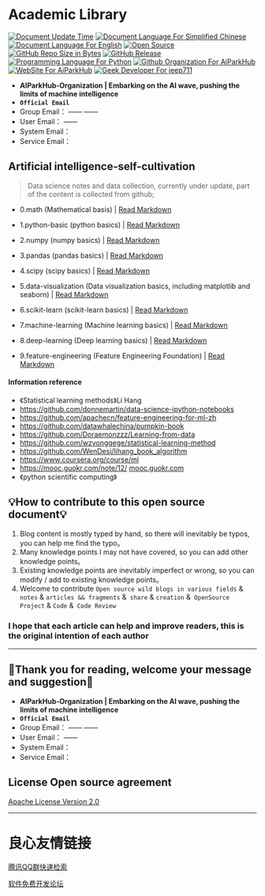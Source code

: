 # Academic Library
 

[![Document Update Time](https://img.shields.io/badge/Update%20Time-2020%2F03%2F01-darkorchid.svg?style=for-the-badge&logo=codacy&cacheSeconds=3600)]()
[![Document Language For Simplified Chinese](https://img.shields.io/badge/Document%20Language-Simplified%20Chinese-coral.svg?style=for-the-badge&logo=microsoft-word&cacheSeconds=3600)](./README_Simplified_Chinese.md)
[![Document Language For English](https://img.shields.io/badge/Document%20Language-English-mediumpurple.svg?style=for-the-badge&logo=microsoft-word&cacheSeconds=3600)](./README.md)
[![Open Source](https://img.shields.io/badge/Open%20Source-%E2%9D%A4-brightgreen.svg?style=for-the-badge&logo=conekta&cacheSeconds=3600)]()
[![GitHub Repo Size in Bytes](https://img.shields.io/github/repo-size/aiparkhub/Academic-Library.svg?style=for-the-badge&logo=adobe-creative-cloud&cacheSeconds=3600)]()
[![GitHub Release](https://img.shields.io/github/release/aiparkhub/Academic-Library.svg?style=for-the-badge&cacheSeconds=3600)]()
[![Programming Language For Python](https://img.shields.io/badge/Programming%20Language-Python-blue.svg?style=for-the-badge&logo=python&logoColor=white&cacheSeconds=3600)]()
[![Github Organization For AiParkHub](https://img.shields.io/badge/Github%20Organization-aiparkhub-magenta.svg?style=for-the-badge&logo=microsoft-teams&logoColor=white&cacheSeconds=3600)](https://github.com/aiparkhub)
[![WebSite For AiParkHub](https://img.shields.io/badge/WebSite-AIParkHub-yellow.svg?style=for-the-badge&logo=github&cacheSeconds=3600)](https://github.com/aiparkhub)
[![Geek Developer For jeep711](https://img.shields.io/badge/Geek%20Developer-jeep711-azure2.svg?style=for-the-badge&logo=opsgenie&cacheSeconds=3600)](https://github.com/jeep711)

 

 
 
 
 

- **AIParkHub-Organization | Embarking on the AI ​​wave, pushing the limits of machine intelligence**
- **`Official Email`**
- Group Email：  ——   ——  
- User Email：  ——  
- System Email： 
- Service Email： 

## Artificial intelligence-self-cultivation
> Data science notes and data collection, currently under update, part of the content is collected from github;

* 0.math (Mathematical basis) | [Read Markdown](ai_library/docs/0.math)

* 1.python-basic (python basics) | [Read Markdown](ai_library/docs/1.python-basic)

* 2.numpy (numpy basics) | [Read Markdown](ai_library/docs/2.numpy)

* 3.pandas (pandas basics) | [Read Markdown](ai_library/docs/3.pandas)

* 4.scipy (scipy basics) | [Read Markdown](ai_library/docs/4.scipy)

* 5.data-visualization (Data visualization basics, including matplotlib and seaborn) | [Read Markdown](ai_library/docs/5.data-visualization)

* 6.scikit-learn (scikit-learn basics) | [Read Markdown](ai_library/docs/6.scikit-learn)

* 7.machine-learning (Machine learning basics) | [Read Markdown](ai_library/docs/7.machine-learning)

* 8.deep-learning (Deep learning basics) | [Read Markdown](ai_library/docs/8.deep-learning)

* 9.feature-engineering (Feature Engineering Foundation) | [Read Markdown](ai_library/docs/9.feature-engineering)

#### Information reference

- 《Statistical learning methods》Li Hang
- https://github.com/donnemartin/data-science-ipython-notebooks
- https://github.com/apachecn/feature-engineering-for-ml-zh
- https://github.com/datawhalechina/pumpkin-book
- https://github.com/Doraemonzzz/Learning-from-data
- https://github.com/wzyonggege/statistical-learning-method
- https://github.com/WenDesi/lihang_book_algorithm
- https://www.coursera.org/course/ml 
- https://mooc.guokr.com/note/12/ [mooc.guokr.com](http://u.720life.cn/g/372b2ceb09e305e88291b9c1c91619ac5894c839b9f7194fe85f1df5064436f73a680cc4b9a5286960bbf33b05fa9d91)  
- 《python scientific computing》


## 💡How to contribute to this open source document💡

1. Blog content is mostly typed by hand, so there will inevitably be typos, you can help me find the typo。
2. Many knowledge points I may not have covered, so you can add other knowledge points。
3. Existing knowledge points are inevitably imperfect or wrong, so you can modify / add to existing knowledge points。
4. Welcome to contribute `Open source wild blogs in various fields` &` notes` & `articles && fragments` &` share` & `creation` &` OpenSource Project` & `Code` &` Code Review`

### I hope that each article can help and improve readers, this is the original intention of each author                     


-----


##  💌Thank you for reading, welcome your message and suggestion💌

- **AIParkHub-Organization | Embarking on the AI ​​wave, pushing the limits of machine intelligence**
- **`Official Email`**
- Group Email：  ——   ——  
- User Email：  ——  
- System Email： 
- Service Email： 

## License Open source agreement
[Apache License Version 2.0](./LICENSE)

---------



 # 良心友情链接

[腾讯QQ群快速检索](http://u.720life.cn/s/8cf73f7c)

[软件免费开发论坛](http://u.720life.cn/s/bbb01dc0)